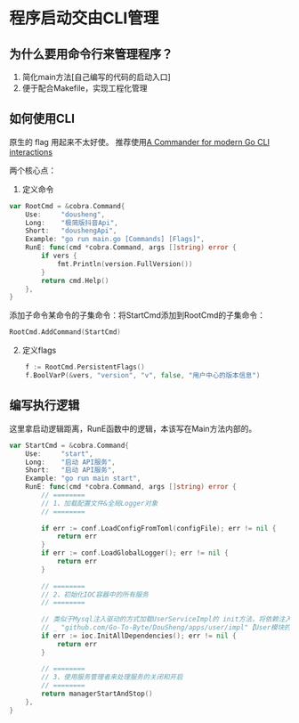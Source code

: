 # 程序启动交由CLI管理

## 为什么要用命令行来管理程序？

1. 简化main方法[自己编写的代码的启动入口]
2. 便于配合Makefile，实现工程化管理

## 如何使用CLI

原生的 flag 用起来不太好使。
推荐使用[A Commander for modern Go CLI interactions](https://github.com/spf13/cobra)


两个核心点：

1. 定义命令

```go
var RootCmd = &cobra.Command{
	Use:     "dousheng",
	Long:    "极简版抖音Api",
	Short:   "doushengApi",
	Example: "go run main.go [Commands] [Flags]",
	RunE: func(cmd *cobra.Command, args []string) error {
		if vers {
			fmt.Println(version.FullVersion())
		}
		return cmd.Help()
	},
}
```

添加子命令某命令的子集命令：将StartCmd添加到RootCmd的子集命令：

```go
RootCmd.AddCommand(StartCmd)
```

2. 定义flags
```go
    f := RootCmd.PersistentFlags()
	f.BoolVarP(&vers, "version", "v", false, "用户中心的版本信息")
```

## 编写执行逻辑

这里拿启动逻辑距离，RunE函数中的逻辑，本该写在Main方法内部的。

```go
var StartCmd = &cobra.Command{
    Use:     "start",
    Long:    "启动 API服务",
    Short:   "启动 API服务",
    Example: "go run main start",
    RunE: func(cmd *cobra.Command, args []string) error {
        // ========
        // 1、加载配置文件&全局Logger对象
        // ========
        
        if err := conf.LoadConfigFromToml(configFile); err != nil {
            return err
        }
        if err := conf.LoadGlobalLogger(); err != nil {
            return err
        }
        
        // ========
        // 2、初始化IOC容器中的所有服务
        // ========
        
        // 类似于Mysql注入驱动的方式加载UserServiceImpl的 init方法，将依赖注入IOC
        // _ "github.com/Go-To-Byte/DouSheng/apps/user/impl"【User模块的ServiceImpl服务注入IOC】
        if err := ioc.InitAllDependencies(); err != nil {
			return err
        }
    
        // ========
        // 3、使用服务管理者来处理服务的关闭和开启
        // ========
        return managerStartAndStop()
    },
}
```

